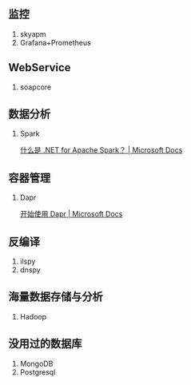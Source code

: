 ## 监控

1. skyapm
2. Grafana+Prometheus

## WebService

1. soapcore

## 数据分析

1. Spark

   [什么是 .NET for Apache Spark？ | Microsoft Docs](https://docs.microsoft.com/zh-cn/dotnet/spark/what-is-apache-spark-dotnet)

## 容器管理

1. Dapr

   [开始使用 Dapr | Microsoft Docs](https://docs.microsoft.com/zh-cn/dotnet/architecture/dapr-for-net-developers/getting-started)

## 反编译

1. ilspy
2. dnspy

## 海量数据存储与分析

1. Hadoop

## 没用过的数据库

1. MongoDB
2. Postgresql